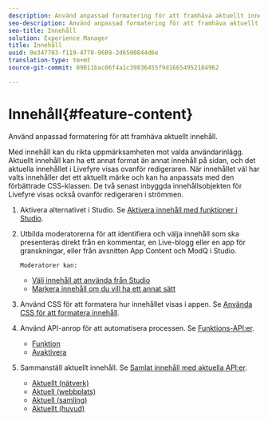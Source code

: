 ```yaml
---
description: Använd anpassad formatering för att framhäva aktuellt innehåll.
seo-description: Använd anpassad formatering för att framhäva aktuellt innehåll.
seo-title: Innehåll
solution: Experience Manager
title: Innehåll
uuid: 0e347703-f119-4778-9609-2d6500844d6e
translation-type: tm+mt
source-git-commit: 09011bac06f4a1c39836455f9d16654952184962

---
```



# Innehåll{#feature-content}

Använd anpassad formatering för att framhäva aktuellt innehåll.

Med innehåll kan du rikta uppmärksamheten mot valda användarinlägg. Aktuellt innehåll kan ha ett annat format än annat innehåll på sidan, och det aktuella innehållet i Livefyre visas ovanför redigeraren. När innehållet väl har valts innehåller det ett aktuellt märke och kan ha anpassats med den förbättrade CSS-klassen. De två senast inbyggda innehållsobjekten för Livefyre visas också ovanför redigeraren i strömmen.

1. Aktivera alternativet i Studio. Se [Aktivera innehåll med funktioner i Studio](/help/using/c-features-livefyre/c-content-collection-tags/t-enable-featuring-content-in-studio.md#t_enable_featuring_content_in_studio).
1. Utbilda moderatorerna för att identifiera och välja innehåll som ska presenteras direkt från en kommentar, en Live-blogg eller en app för granskningar, eller från avsnitten App Content och ModQ i Studio.

       Moderatorer kan:
   
   * [Välj innehåll att använda från Studio](/help/using/c-features-livefyre/c-content-collection-tags/t-select-content-to-feature-from-studio.md#select_content_to_feature_from_studio)
   * [Markera innehåll om du vill ha ett annat sätt](/help/using/c-features-livefyre/c-content-collection-tags/t-select-content-to-feature.md#t_select_content_to_feature)

1. Använd CSS för att formatera hur innehållet visas i appen. Se [Använda CSS för att formatera innehåll](/help/implementation/c-app-customizations/c-use-css-to-style-featured-content.md).
1. Använd API-anrop för att automatisera processen. Se [Funktions-API:er](/help/implementation/c-app-customizations/c-feature-apis.md).

   * [Funktion](#c_feature_apis/section_jpw_nqw_xz)
   * [Avaktivera](#c_feature_apis/section_knh_mqw_xz)

1. Sammanställ aktuellt innehåll. Se [Samlat innehåll med aktuella API:er](/help/implementation/c-app-customizations/c-aggregated-featured-content-using-the-featured-apis.md).

   * [Aktuellt (nätverk)](/help/implementation/c-app-customizations/c-aggregated-featured-content-using-the-featured-apis.md#section_cgm_1nw_xz)
   * [Aktuell (webbplats)](/help/implementation/c-app-customizations/c-aggregated-featured-content-using-the-featured-apis.md#section_lq5_ymw_xz)
   * [Aktuell (samling)](/help/implementation/c-app-customizations/c-aggregated-featured-content-using-the-featured-apis.md#section_kgc_xmw_xz)
   * [Aktuellt (huvud)](/help/implementation/c-app-customizations/c-aggregated-featured-content-using-the-featured-apis.md#section_n4b_lmw_xz)

